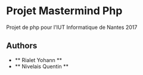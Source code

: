 # Projet Mastermind Php

Projet de php pour l'IUT Informatique de Nantes 2017

## Authors

* ** Rialet Yohann **
* ** Nivelais Quentin **
